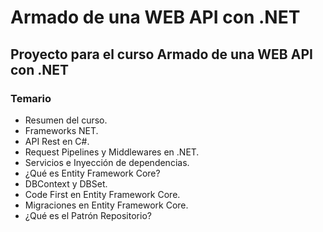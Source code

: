 # Armado de una WEB API con .NET
## Proyecto para el curso Armado de una WEB API con .NET

### Temario
* Resumen del curso.
* Frameworks NET.
* API Rest en C#.
* Request Pipelines y Middlewares en .NET.
* Servicios e Inyección de dependencias.
* ¿Qué es Entity Framework Core?
* DBContext y DBSet.
* Code First en Entity Framework Core.
* Migraciones en Entity Framework Core.
* ¿Qué es el Patrón Repositorio?
